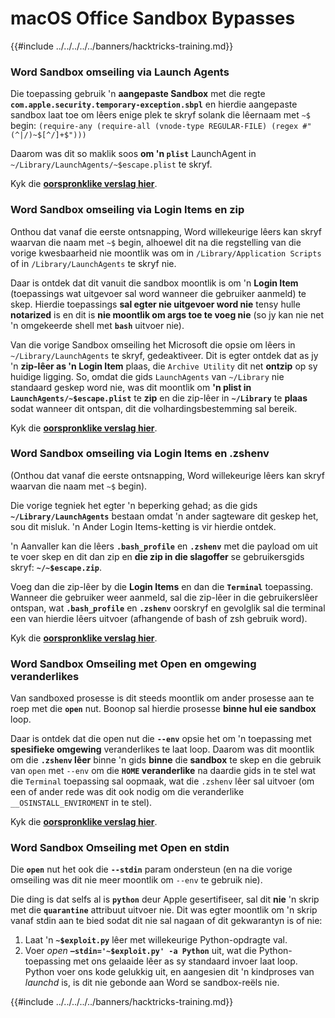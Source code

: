 # macOS Office Sandbox Bypasses

{{#include ../../../../../banners/hacktricks-training.md}}

### Word Sandbox omseiling via Launch Agents

Die toepassing gebruik 'n **aangepaste Sandbox** met die regte **`com.apple.security.temporary-exception.sbpl`** en hierdie aangepaste sandbox laat toe om lêers enige plek te skryf solank die lêernaam met `~$` begin: `(require-any (require-all (vnode-type REGULAR-FILE) (regex #"(^|/)~$[^/]+$")))`

Daarom was dit so maklik soos **om 'n `plist`** LaunchAgent in `~/Library/LaunchAgents/~$escape.plist` te skryf.

Kyk die [**oorspronklike verslag hier**](https://www.mdsec.co.uk/2018/08/escaping-the-sandbox-microsoft-office-on-macos/).

### Word Sandbox omseiling via Login Items en zip

Onthou dat vanaf die eerste ontsnapping, Word willekeurige lêers kan skryf waarvan die naam met `~$` begin, alhoewel dit na die regstelling van die vorige kwesbaarheid nie moontlik was om in `/Library/Application Scripts` of in `/Library/LaunchAgents` te skryf nie.

Daar is ontdek dat dit vanuit die sandbox moontlik is om 'n **Login Item** (toepassings wat uitgevoer sal word wanneer die gebruiker aanmeld) te skep. Hierdie toepassings **sal egter nie uitgevoer word nie** tensy hulle **notarized** is en dit is **nie moontlik om args toe te voeg nie** (so jy kan nie net 'n omgekeerde shell met **`bash`** uitvoer nie).

Van die vorige Sandbox omseiling het Microsoft die opsie om lêers in `~/Library/LaunchAgents` te skryf, gedeaktiveer. Dit is egter ontdek dat as jy 'n **zip-lêer as 'n Login Item** plaas, die `Archive Utility` dit net **ontzip** op sy huidige ligging. So, omdat die gids `LaunchAgents` van `~/Library` nie standaard geskep word nie, was dit moontlik om **'n plist in `LaunchAgents/~$escape.plist`** te **zip** en die zip-lêer in **`~/Library`** te **plaas** sodat wanneer dit ontspan, dit die volhardingsbestemming sal bereik.

Kyk die [**oorspronklike verslag hier**](https://objective-see.org/blog/blog_0x4B.html).

### Word Sandbox omseiling via Login Items en .zshenv

(Onthou dat vanaf die eerste ontsnapping, Word willekeurige lêers kan skryf waarvan die naam met `~$` begin).

Die vorige tegniek het egter 'n beperking gehad; as die gids **`~/Library/LaunchAgents`** bestaan omdat 'n ander sagteware dit geskep het, sou dit misluk. 'n Ander Login Items-ketting is vir hierdie ontdek.

'n Aanvaller kan die lêers **`.bash_profile`** en **`.zshenv`** met die payload om uit te voer skep en dit dan zip en **die zip in die slagoffer** se gebruikersgids skryf: **`~/~$escape.zip`**.

Voeg dan die zip-lêer by die **Login Items** en dan die **`Terminal`** toepassing. Wanneer die gebruiker weer aanmeld, sal die zip-lêer in die gebruikerslêer ontspan, wat **`.bash_profile`** en **`.zshenv`** oorskryf en gevolglik sal die terminal een van hierdie lêers uitvoer (afhangende of bash of zsh gebruik word).

Kyk die [**oorspronklike verslag hier**](https://desi-jarvis.medium.com/office365-macos-sandbox-escape-fcce4fa4123c).

### Word Sandbox Omseiling met Open en omgewing veranderlikes

Van sandboxed prosesse is dit steeds moontlik om ander prosesse aan te roep met die **`open`** nut. Boonop sal hierdie prosesse **binne hul eie sandbox** loop.

Daar is ontdek dat die open nut die **`--env`** opsie het om 'n toepassing met **spesifieke omgewing** veranderlikes te laat loop. Daarom was dit moontlik om die **`.zshenv` lêer** binne 'n gids **binne** die **sandbox** te skep en die gebruik van `open` met `--env` om die **`HOME` veranderlike** na daardie gids in te stel wat die `Terminal` toepassing sal oopmaak, wat die `.zshenv` lêer sal uitvoer (om een of ander rede was dit ook nodig om die veranderlike `__OSINSTALL_ENVIROMENT` in te stel).

Kyk die [**oorspronklike verslag hier**](https://perception-point.io/blog/technical-analysis-of-cve-2021-30864/).

### Word Sandbox Omseiling met Open en stdin

Die **`open`** nut het ook die **`--stdin`** param ondersteun (en na die vorige omseiling was dit nie meer moontlik om `--env` te gebruik nie).

Die ding is dat selfs al is **`python`** deur Apple gesertifiseer, sal dit **nie** 'n skrip met die **`quarantine`** attribuut uitvoer nie. Dit was egter moontlik om 'n skrip vanaf stdin aan te bied sodat dit nie sal nagaan of dit gekwarantyn is of nie:

1. Laat 'n **`~$exploit.py`** lêer met willekeurige Python-opdragte val.
2. Voer _open_ **`–stdin='~$exploit.py' -a Python`** uit, wat die Python-toepassing met ons gelaaide lêer as sy standaard invoer laat loop. Python voer ons kode gelukkig uit, en aangesien dit 'n kindproses van _launchd_ is, is dit nie gebonde aan Word se sandbox-reëls nie.

{{#include ../../../../../banners/hacktricks-training.md}}
